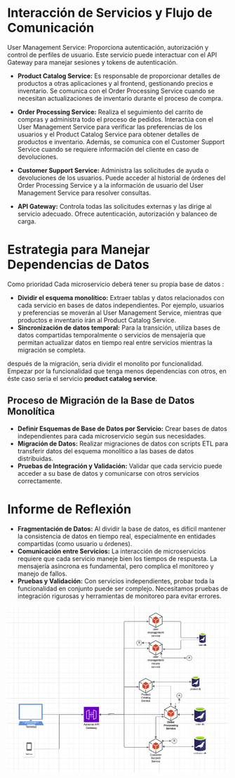 # Interacción de Servicios y Flujo de Comunicación
User Management Service: Proporciona autenticación, autorización y control de perfiles de usuario. Este servicio puede interactuar con el API Gateway para manejar sesiones y tokens de autenticación.

* **Product Catalog Service:** Es responsable de proporcionar detalles de productos a otras aplicaciones y al frontend, gestionando precios e inventario. Se comunica con el Order Processing Service cuando se necesitan actualizaciones de inventario durante el proceso de compra.

* **Order Processing Service:** Realiza el seguimiento del carrito de compras y administra todo el proceso de pedidos. Interactúa con el User Management Service para verificar las preferencias de los usuarios y el Product Catalog Service para obtener detalles de productos e inventario. Además, se comunica con el Customer Support Service cuando se requiere información del cliente en caso de devoluciones.

* **Customer Support Service:** Administra las solicitudes de ayuda o devoluciones de los usuarios. Puede acceder al historial de órdenes del Order Processing Service y a la información de usuario del User Management Service para resolver consultas.

* **API Gateway:** Controla todas las solicitudes externas y las dirige al servicio adecuado. Ofrece autenticación, autorización y balanceo de carga.

# Estrategia para Manejar Dependencias de Datos

Como prioridad Cada microservicio deberá tener su propia base de datos :

* **Dividir el esquema monolítico:** Extraer tablas y datos relacionados con cada servicio en bases de datos independientes. Por ejemplo, usuarios y preferencias se moverán al User Management Service, mientras que productos e inventario irán al Product Catalog Service.
* **Sincronización de datos temporal:** Para la transición, utiliza bases de datos compartidas temporalmente o servicios de mensajería que permitan actualizar datos en tiempo real entre servicios mientras la migración se completa.

después de la migración, seria dividir el monolito por funcionalidad.
Empezar por la funcionalidad que tenga menos dependencias con otros, en éste caso seria el servicio **product catalog service**.

## Proceso de Migración de la Base de Datos Monolítica
* **Definir Esquemas de Base de Datos por Servicio:** Crear bases de datos independientes para cada microservicio según sus necesidades.
* **Migración de Datos:** Realizar migraciones de datos con scripts ETL para transferir datos del esquema monolítico a las bases de datos distribuidas.
* **Pruebas de Integración y Validación:** Validar que cada servicio puede acceder a su base de datos y comunicarse con otros servicios correctamente.

# Informe de Reflexión
* **Fragmentación de Datos:** Al dividir la base de datos, es difícil mantener la consistencia de datos en tiempo real, especialmente en entidades compartidas (como usuario u órdenes).
* **Comunicación entre Servicios:** La interacción de microservicios requiere que cada servicio maneje bien los tiempos de respuesta. La mensajería asíncrona es fundamental, pero complica el monitoreo y manejo de fallos.
* **Pruebas y Validación:** Con servicios independientes, probar toda la funcionalidad en conjunto puede ser complejo. Necesitamos pruebas de integración rigurosas y herramientas de monitoreo para evitar errores.

![Diagrama](./diagrama.png)